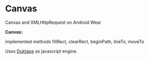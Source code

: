 # Canvas

Canvas and XMLHttpRequest on Android Wear

<b>Canvas:</b>

implemented methods fillRect, clearRect, beginPath, lineTo, moveTo


Uses <a href = "http://duktape.org/" >Duktape</a> as javascript engine.

